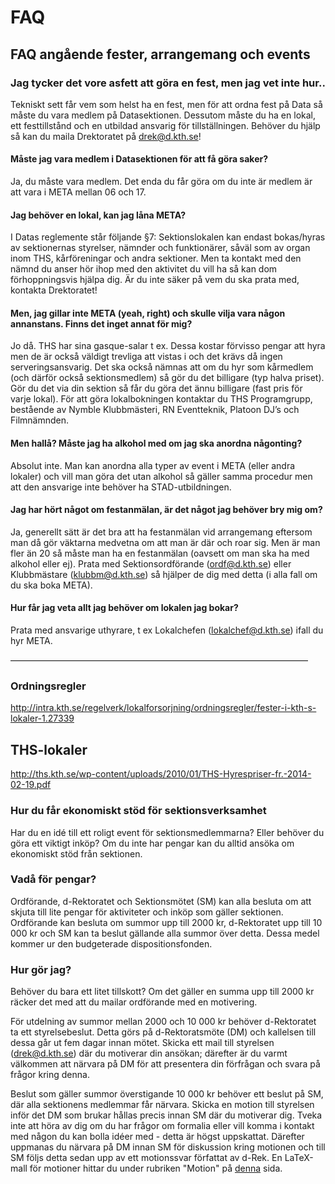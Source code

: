 # FAQ

## FAQ angående fester, arrangemang och events


### Jag tycker det vore asfett att göra en fest, men jag vet inte hur..

Tekniskt sett får vem som helst ha en fest, men för att ordna fest på
Data så måste du vara medlem på Datasektionen. Dessutom måste du ha en
lokal, ett festtillstånd och en utbildad ansvarig för tillställningen.
Behöver du hjälp så kan du maila Drektoratet på drek@d.kth.se!

#### Måste jag vara medlem i Datasektionen för att få göra saker?

Ja, du måste vara medlem. Det enda du får göra om du inte är medlem är
att vara i META mellan 06 och 17.

#### Jag behöver en lokal, kan jag låna META?

I Datas reglemente står följande §7: Sektionslokalen kan endast
bokas/hyras av sektionernas styrelser, nämnder och funktionärer, såväl
som av organ inom THS, kårföreningar och andra sektioner. Men ta kontakt
med den nämnd du anser hör ihop med den aktivitet du vill ha så kan dom
förhoppningsvis hjälpa dig. Är du inte säker på vem du ska prata med,
kontakta Drektoratet!

#### Men, jag gillar inte META (yeah, right) och skulle vilja vara någon annanstans. Finns det inget annat för mig?

Jo då. THS har sina gasque-salar t ex. Dessa kostar förvisso pengar att
hyra men de är också väldigt trevliga att vistas i och det krävs då
ingen serveringsansvarig. Det ska också nämnas att om du hyr som
kårmedlem (och därför också sektionsmedlem) så gör du det billigare (typ
halva priset). Gör du det via din sektion så får du göra det ännu
billigare (fast pris för varje lokal). För att göra lokalbokningen
kontaktar du THS Programgrupp, bestående av Nymble Klubbmästeri, RN
Eventteknik, Platoon DJ’s och Filmnämnden.

#### Men hallå? Måste jag ha alkohol med om jag ska anordna någonting?

Absolut inte. Man kan anordna alla typer av event i META (eller andra
lokaler) och vill man göra det utan alkohol så gäller samma procedur men
att den ansvarige inte behöver ha STAD-utbildningen.

#### Jag har hört något om festanmälan, är det något jag behöver bry mig om?

Ja, generellt sätt är det bra att ha festanmälan vid arrangemang
eftersom man då gör väktarna medvetna om att man är där och roar sig.
Men är man fler än 20 så måste man ha en festanmälan (oavsett om man ska
ha med alkohol eller ej). Prata med Sektionsordförande (ordf@d.kth.se)
eller Klubbmästare (klubbm@d.kth.se) så hjälper de dig med detta (i alla
fall om du ska boka META).

#### Hur får jag veta allt jag behöver om lokalen jag bokar?

Prata med ansvarige uthyrare, t ex Lokalchefen (lokalchef@d.kth.se)
ifall du hyr META.

––––––––––––––––––––––––––––––––––––––––––––––––––––––––––––––––––––

### Ordningsregler


<http://intra.kth.se/regelverk/lokalforsorjning/ordningsregler/fester-i-kth-s-lokaler-1.27339>

THS-lokaler
-----------

<http://ths.kth.se/wp-content/uploads/2010/01/THS-Hyrespriser-fr.-2014-02-19.pdf>

### Hur du får ekonomiskt stöd för sektionsverksamhet

Har du en idé till ett roligt event för sektionsmedlemmarna? Eller
behöver du göra ett viktigt inköp? Om du inte har pengar kan du alltid
ansöka om ekonomiskt stöd från sektionen.

### Vadå för pengar?

Ordförande, d-Rektoratet och Sektionsmötet (SM) kan alla besluta om att
skjuta till lite pengar för aktiviteter och inköp som gäller sektionen.
Ordförande kan besluta om summor upp till 2000 kr, d-Rektoratet upp till
10 000 kr och SM kan ta beslut gällande alla summor över detta. Dessa
medel kommer ur den budgeterade dispositionsfonden.

### Hur gör jag?

Behöver du bara ett litet tillskott? Om det gäller en summa upp till
2000 kr räcker det med att du mailar ordförande med en motivering.

För utdelning av summor mellan 2000 och 10 000 kr behöver d-Rektoratet
ta ett styrelsebeslut. Detta görs på d-Rektoratsmöte (DM) och kallelsen
till dessa går ut fem dagar innan mötet. Skicka ett mail till styrelsen
(drek@d.kth.se) där du motiverar din ansökan; därefter är du varmt
välkommen att närvara på DM för att presentera din förfrågan och svara
på frågor kring denna.

Beslut som gäller summor överstigande 10 000 kr behöver ett beslut på
SM, där alla sektionens medlemmar får närvara. Skicka en motion till
styrelsen inför det DM som brukar hållas precis innan SM där du
motiverar dig. Tveka inte att höra av dig om du har frågor om formalia
eller vill komma i kontakt med någon du kan bolla idéer med - detta är
högst uppskattat. Därefter uppmanas du närvara på DM innan SM för
diskussion kring motionen och till SM följs detta sedan upp av ett
motionssvar författat av d-Rek. En LaTeX-mall för motioner hittar du
under rubriken "Motion" på [denna](/sektionen/organisation) sida.
